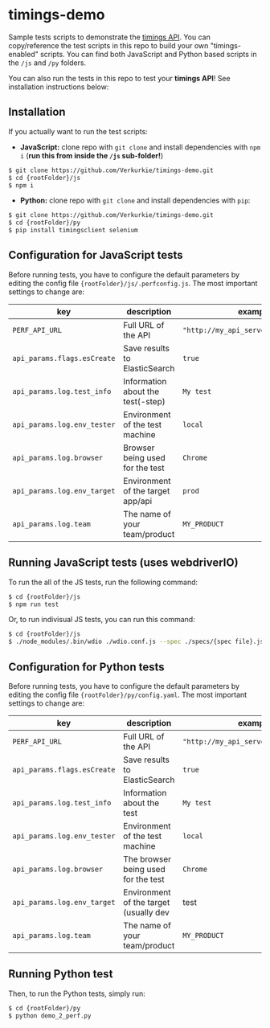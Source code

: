 # timings-demo
Sample tests scripts to demonstrate the [timings API](https://www.github.com/godaddy/timings). You can copy/reference the test scripts in this repo to build your own "timings-enabled" scripts. You can find both JavaScript and Python based scripts in the `/js` and `/py` folders.

You can also run the tests in this repo to test your **timings API**! See installation instructions below:

## Installation
If you actually want to run the test scripts:

* **JavaScript:** clone repo with `git clone` and install dependencies with `npm i` (**run this from inside the `/js` sub-folder!**)

```bash
$ git clone https://github.com/Verkurkie/timings-demo.git
$ cd {rootFolder}/js
$ npm i
```

* **Python:** clone repo with `git clone` and install dependencies with `pip`:

```bash
$ git clone https://github.com/Verkurkie/timings-demo.git
$ cd {rootFolder}/py
$ pip install timingsclient selenium
```

## Configuration for JavaScript tests
Before running tests, you have to configure the default parameters by editing the config file `{rootFolder}/js/.perfconfig.js`. The most important settings to change are:

|key|description|example|
|-|-|-|
|`PERF_API_URL`|Full URL of the API|`"http://my_api_server/v2/api/cicd/"`|
|`api_params.flags.esCreate`|Save results to ElasticSearch|`true`|
|`api_params.log.test_info`|Information about the test(-step)|`My test`|
|`api_params.log.env_tester`|Environment of the test machine|`local`|
|`api_params.log.browser`|Browser being used for the test|`Chrome`|
|`api_params.log.env_target`|Environment of the target app/api|`prod`|
|`api_params.log.team`|The name of your team/product|`MY_PRODUCT`|

## Running JavaScript tests (uses webdriverIO)

To run the all of the JS tests, run the following command:

```bash
$ cd {rootFolder}/js
$ npm run test
```

Or, to run indivisual JS tests, you can run this command:

```bash
$ cd {rootFolder}/js
$ ./node_modules/.bin/wdio ./wdio.conf.js --spec ./specs/{spec file}.js
```

## Configuration for Python tests
Before running tests, you have to configure the default parameters by editing the config file `{rootFolder}/py/config.yaml`. The most important settings to change are:

|key|description|example|
|-|-|-|
|`PERF_API_URL`|Full URL of the API|`"http://my_api_server/v2/api/cicd/"`|
|`api_params.flags.esCreate`|Save results to ElasticSearch|`true`|
|`api_params.log.test_info`|Information about the test|`My test`|
|`api_params.log.env_tester`|Environment of the test machine|`local`|
|`api_params.log.browser`|The browser being used for the test|`Chrome`|
|`api_params.log.env_target`|Environment of the target (usually dev|test|prod)|`prod`|
|`api_params.log.team`|The name of your team/product|`MY_PRODUCT`|

## Running Python test
Then, to run the Python tests, simply run:

```bash
$ cd {rootFolder}/py
$ python demo_2_perf.py
```
